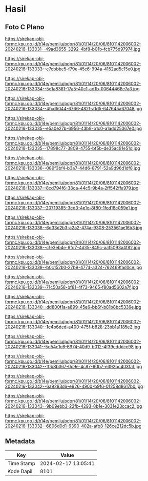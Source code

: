 # Hasil

## Foto C Plano

https://sirekap-obj-formc.kpu.go.id/b14e/pemilu/pdpr/81/01/14/20/06/8101142006002-20240216-133031--49ad3655-3292-4bf8-b01b-fcb775d97974.jpg

https://sirekap-obj-formc.kpu.go.id/b14e/pemilu/pdpr/81/01/14/20/06/8101142006002-20240216-133033--c7cbbbe5-f79e-45c6-994a-4152ad5c15e0.jpg

https://sirekap-obj-formc.kpu.go.id/b14e/pemilu/pdpr/81/01/14/20/06/8101142006002-20240216-133034--5e1a8381-17a5-40c1-ad1b-00644468e7a3.jpg

https://sirekap-obj-formc.kpu.go.id/b14e/pemilu/pdpr/81/01/14/20/06/8101142006002-20240216-133034--4fcd5044-6766-482f-a1d5-647645a67048.jpg

https://sirekap-obj-formc.kpu.go.id/b14e/pemilu/pdpr/81/01/14/20/06/8101142006002-20240216-133035--e5a0e27b-6956-43b9-b1c0-a1add25367e0.jpg

https://sirekap-obj-formc.kpu.go.id/b14e/pemilu/pdpr/81/01/14/20/06/8101142006002-20240216-133035--17898c77-3809-4755-bf5b-de35ac91e51d.jpg

https://sirekap-obj-formc.kpu.go.id/b14e/pemilu/pdpr/81/01/14/20/06/8101142006002-20240216-133036--089f3bf4-b3a7-44d6-8791-52a9d96d1df8.jpg

https://sirekap-obj-formc.kpu.go.id/b14e/pemilu/pdpr/81/01/14/20/06/8101142006002-20240216-133037--8cd794f6-33ca-44c5-9b4a-2ff542ffa979.jpg

https://sirekap-obj-formc.kpu.go.id/b14e/pemilu/pdpr/81/01/14/20/06/8101142006002-20240216-133037--20719385-3cd3-4e1c-8f80-1fcd18c059e1.jpg

https://sirekap-obj-formc.kpu.go.id/b14e/pemilu/pdpr/81/01/14/20/06/8101142006002-20240216-133038--6d33d2b3-a2a2-474a-9308-253561ae16b3.jpg

https://sirekap-obj-formc.kpu.go.id/b14e/pemilu/pdpr/81/01/14/20/06/8101142006002-20240216-133038--c1e3eb4e-6fd7-4d35-849c-aa15093a4f82.jpg

https://sirekap-obj-formc.kpu.go.id/b14e/pemilu/pdpr/81/01/14/20/06/8101142006002-20240216-133039--b0c152b0-27b9-477d-a324-762469fad0ce.jpg

https://sirekap-obj-formc.kpu.go.id/b14e/pemilu/pdpr/81/01/14/20/06/8101142006002-20240216-133039--71c50a58-bf81-4f73-9465-f80ad5602a7f.jpg

https://sirekap-obj-formc.kpu.go.id/b14e/pemilu/pdpr/81/01/14/20/06/8101142006002-20240216-133040--dd800f1a-a899-45e6-bb6f-b81b8bc5336e.jpg

https://sirekap-obj-formc.kpu.go.id/b14e/pemilu/pdpr/81/01/14/20/06/8101142006002-20240216-133040--1c4b6ded-a400-475f-b828-23bb1a1185e2.jpg

https://sirekap-obj-formc.kpu.go.id/b14e/pemilu/pdpr/81/01/14/20/06/8101142006002-20240216-133041--5d54e1c6-6974-40d9-b012-4f39edddcc98.jpg

https://sirekap-obj-formc.kpu.go.id/b14e/pemilu/pdpr/81/01/14/20/06/8101142006002-20240216-133042--f0b8b367-0c9e-4c87-90b7-e392bc4031a1.jpg

https://sirekap-obj-formc.kpu.go.id/b14e/pemilu/pdpr/81/01/14/20/06/8101142006002-20240216-133042--6a9293d6-e926-4900-b9f6-01258d8617b0.jpg

https://sirekap-obj-formc.kpu.go.id/b14e/pemilu/pdpr/81/01/14/20/06/8101142006002-20240216-133043--9b09ebb3-22fb-4293-8b1e-3031e23ccac2.jpg

https://sirekap-obj-formc.kpu.go.id/b14e/pemilu/pdpr/81/01/14/20/06/8101142006002-20240216-133032--6806d0d1-6390-402a-afb8-126ce212dc5b.jpg


## Metadata

| Key        | Value               |
| ---------- | ------------------- |
| Time Stamp | 2024-02-17 13:05:41 |
| Kode Dapil | 8101                |



